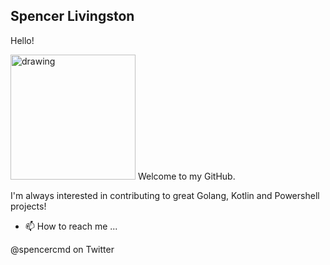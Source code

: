 ## Spencer Livingston
Hello!

<img src=https://i.imgur.com/afOg09T.png alt="drawing" width="200"/>
Welcome to my GitHub.

I'm always interested in contributing to great Golang, Kotlin and Powershell projects!

- 📫 How to reach me ...

@spencercmd on Twitter

<!---
spencerghoul/spencerghoul is a ✨ special ✨ repository because its `README.md` (this file) appears on your GitHub profile.
You can click the Preview link to take a look at your changes.
--->
